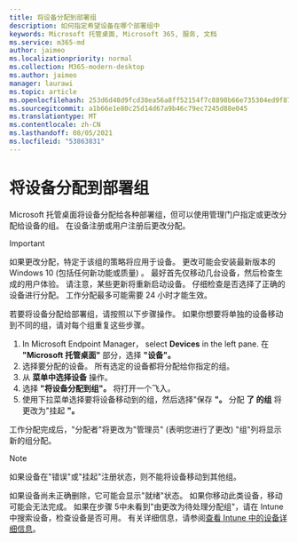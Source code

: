 ```yaml
---
title: 将设备分配到部署组
description: 如何指定希望设备在哪个部署组中
keywords: Microsoft 托管桌面, Microsoft 365, 服务, 文档
ms.service: m365-md
author: jaimeo
ms.localizationpriority: normal
ms.collection: M365-modern-desktop
ms.author: jaimeo
manager: laurawi
ms.topic: article
ms.openlocfilehash: 253d6d48d9fcd38ea56a8ff52154f7c8898b66e735304ed9f871944dc7a04e1f
ms.sourcegitcommit: a1b66e1e80c25d14d67a9b46c79ec7245d88e045
ms.translationtype: MT
ms.contentlocale: zh-CN
ms.lasthandoff: 08/05/2021
ms.locfileid: "53863831"
---
```

# <a name="assign-devices-to-a-deployment-group"></a>将设备分配到部署组

Microsoft 托管桌面将设备分配给各种部署组，但可以使用管理门户指定或更改分配给设备的组。 在设备注册或用户注册后更改分配。

> [!IMPORTANT]
> 如果更改分配，特定于该组的策略将应用于设备。 更改可能会安装最新版本的 Windows 10 (包括任何新功能或质量) 。 最好首先仅移动几台设备，然后检查生成的用户体验。 请注意，某些更新将重新启动设备。 仔细检查是否选择了正确的设备进行分配。 工作分配最多可能需要 24 小时才能生效。

若要将设备分配给部署组，请按照以下步骤操作。 如果你想要将单独的设备移动到不同的组，请对每个组重复这些步骤。

1. In Microsoft Endpoint Manager， select **Devices** in the left pane. 在 **"Microsoft 托管桌面"** 部分，选择 **"设备"。**
2. 选择要分配的设备。 所有选定的设备都将分配给你指定的组。
3. 从 **菜单中选择设备** 操作。
4. 选择 **"将设备分配到组"。** 将打开一个飞入。
5. 使用下拉菜单选择要将设备移动到的组，然后选择"保存 **"。** 分配 **了 的组** 将更改为"挂起 **"。**

工作分配完成后，"分配者"将更改为"管理员" (表明您进行了更改) "组"列将显示新的组分配。  

> [!NOTE]
> 如果设备在"错误"或"挂起"注册状态，则不能将设备移动到其他组。
>
>如果设备尚未正确删除，它可能会显示"就绪"状态。 如果你移动此类设备，移动可能会无法完成。 如果在步骤 5中未看到"由更改为待处理分配组"，请在 Intune 中搜索设备，检查设备是否可用。 有关详细信息，请参阅[查看 Intune 中的设备详细信息](/mem/intune/remote-actions/device-inventory)。
